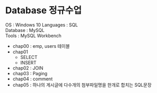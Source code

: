 # Database 정규수업

OS : Windows 10
Languages : SQL   
Database : MySQL   
Tools : MySQL Workbench   

* chap00 : emp, users 테이블
* chap01   
   * SELECT
   * INSERT
* chap02 : JOIN   
* chap03 : Paging   
* chap04 : comment   
* chap05 : 하나의 게시글에 다수개의 첨부파일명을 한개로 합치는 SQL문장
